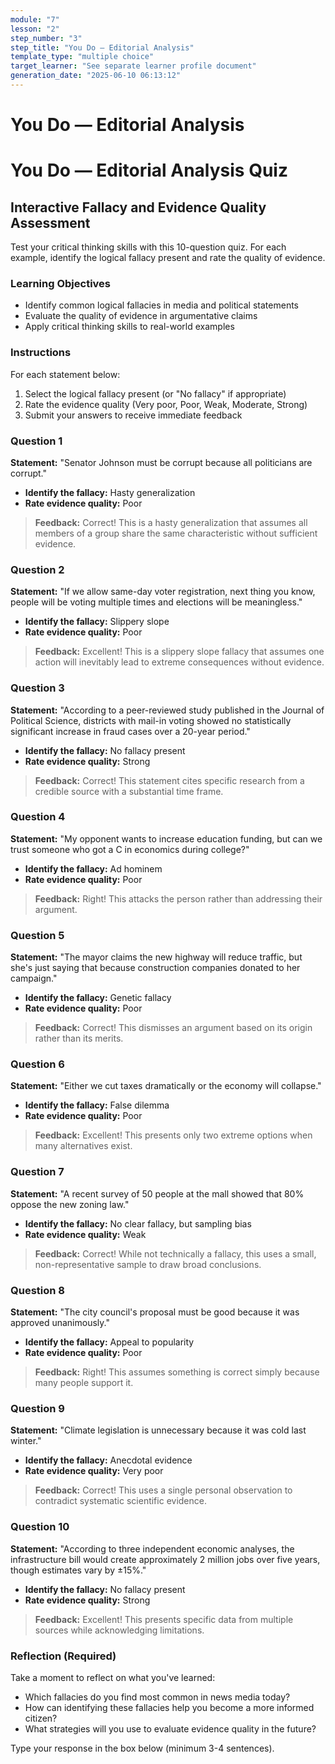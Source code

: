 ```yaml
---
module: "7"
lesson: "2"
step_number: "3"
step_title: "You Do — Editorial Analysis"
template_type: "multiple choice"
target_learner: "See separate learner profile document"
generation_date: "2025-06-10 06:13:12"
---
```


# You Do — Editorial Analysis

# You Do — Editorial Analysis Quiz

## Interactive Fallacy and Evidence Quality Assessment

Test your critical thinking skills with this 10-question quiz. For each example, identify the logical fallacy present and rate the quality of evidence.

### Learning Objectives
* Identify common logical fallacies in media and political statements
* Evaluate the quality of evidence in argumentative claims
* Apply critical thinking skills to real-world examples

### Instructions
For each statement below:
1. Select the logical fallacy present (or "No fallacy" if appropriate)
2. Rate the evidence quality (Very poor, Poor, Weak, Moderate, Strong)
3. Submit your answers to receive immediate feedback

### Question 1
**Statement:** "Senator Johnson must be corrupt because all politicians are corrupt."
- **Identify the fallacy:** Hasty generalization
- **Rate evidence quality:** Poor
> **Feedback:** Correct! This is a hasty generalization that assumes all members of a group share the same characteristic without sufficient evidence.

### Question 2
**Statement:** "If we allow same-day voter registration, next thing you know, people will be voting multiple times and elections will be meaningless."
- **Identify the fallacy:** Slippery slope
- **Rate evidence quality:** Poor
> **Feedback:** Excellent! This is a slippery slope fallacy that assumes one action will inevitably lead to extreme consequences without evidence.

### Question 3
**Statement:** "According to a peer-reviewed study published in the Journal of Political Science, districts with mail-in voting showed no statistically significant increase in fraud cases over a 20-year period."
- **Identify the fallacy:** No fallacy present
- **Rate evidence quality:** Strong
> **Feedback:** Correct! This statement cites specific research from a credible source with a substantial time frame.

### Question 4
**Statement:** "My opponent wants to increase education funding, but can we trust someone who got a C in economics during college?"
- **Identify the fallacy:** Ad hominem
- **Rate evidence quality:** Poor
> **Feedback:** Right! This attacks the person rather than addressing their argument.

### Question 5
**Statement:** "The mayor claims the new highway will reduce traffic, but she's just saying that because construction companies donated to her campaign."
- **Identify the fallacy:** Genetic fallacy
- **Rate evidence quality:** Poor
> **Feedback:** Correct! This dismisses an argument based on its origin rather than its merits.

### Question 6
**Statement:** "Either we cut taxes dramatically or the economy will collapse."
- **Identify the fallacy:** False dilemma
- **Rate evidence quality:** Poor
> **Feedback:** Excellent! This presents only two extreme options when many alternatives exist.

### Question 7
**Statement:** "A recent survey of 50 people at the mall showed that 80% oppose the new zoning law."
- **Identify the fallacy:** No clear fallacy, but sampling bias
- **Rate evidence quality:** Weak
> **Feedback:** Correct! While not technically a fallacy, this uses a small, non-representative sample to draw broad conclusions.

### Question 8
**Statement:** "The city council's proposal must be good because it was approved unanimously."
- **Identify the fallacy:** Appeal to popularity
- **Rate evidence quality:** Poor
> **Feedback:** Right! This assumes something is correct simply because many people support it.

### Question 9
**Statement:** "Climate legislation is unnecessary because it was cold last winter."
- **Identify the fallacy:** Anecdotal evidence
- **Rate evidence quality:** Very poor
> **Feedback:** Correct! This uses a single personal observation to contradict systematic scientific evidence.

### Question 10
**Statement:** "According to three independent economic analyses, the infrastructure bill would create approximately 2 million jobs over five years, though estimates vary by ±15%."
- **Identify the fallacy:** No fallacy present
- **Rate evidence quality:** Strong
> **Feedback:** Excellent! This presents specific data from multiple sources while acknowledging limitations.

### Reflection (Required)
Take a moment to reflect on what you've learned:
* Which fallacies do you find most common in news media today?
* How can identifying these fallacies help you become a more informed citizen?
* What strategies will you use to evaluate evidence quality in the future?

Type your response in the box below (minimum 3-4 sentences).